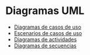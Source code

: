 # Diagramas UML

* [Diagramas de casos de uso](diagramas_de_casos_de_uso.md)
* [Escenarios de casos de uso](escenarios_de_casos_de_uso.md)
* [Diagramas de actividades](escenarios_de_casos_de_uso.md)
* [Diagramas de secuencias](escenarios_de_casos_de_uso.md)
